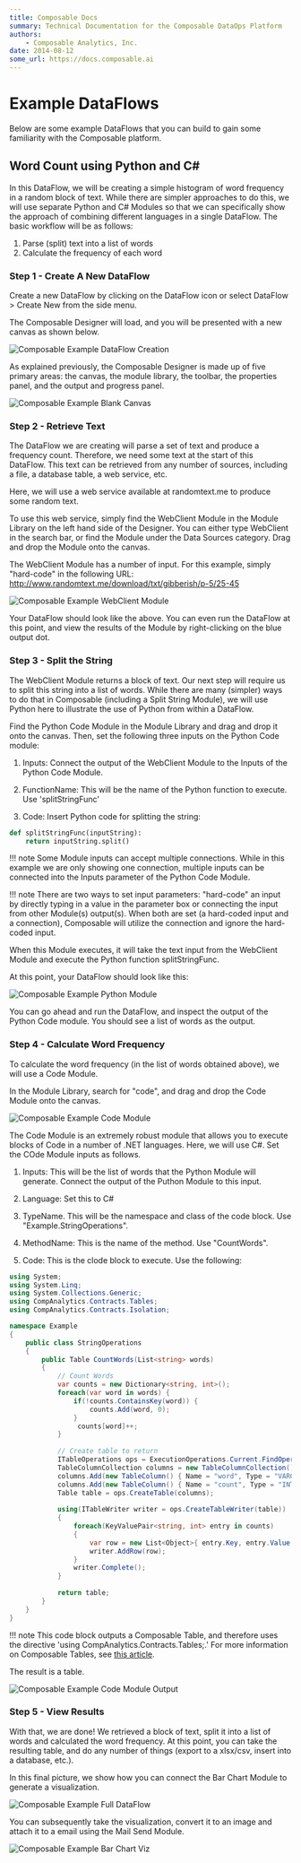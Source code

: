 ```yaml
---
title: Composable Docs
summary: Technical Documentation for the Composable DataOps Platform
authors:
    - Composable Analytics, Inc.
date: 2014-08-12
some_url: https://docs.composable.ai
---
```


# Example DataFlows

Below are some example DataFlows that you can build to gain some familiarity with the Composable platform.

## Word Count using Python and C#

In this DataFlow, we will be creating a simple histogram of word frequency in a random block of text.
While there are simpler approaches to do this, we will use separate Python and C# Modules so that we can specifically show the approach of combining different languages in a single DataFlow. The basic workflow will be as follows:

1. Parse (split) text into a list of words
2. Calculate the frequency of each word

### Step 1 - Create A New DataFlow

Create a new DataFlow by clicking on the DataFlow icon or select DataFlow > Create New from the side menu.

The Composable Designer will load, and you will be presented with a new canvas as shown below.

![Composable Example DataFlow Creation](img/03.08.Img_1.png)

As explained previously, the Composable Designer is made up of five primary areas: the canvas, the module library, the toolbar, the properties panel, and the output and progress panel.

![Composable Example Blank Canvas](img/03.08.Img_2.png)

### Step 2 - Retrieve Text

The DataFlow we are creating will parse a set of text and produce a frequency count. Therefore, we need some text at the start of this DataFlow. This text can be retrieved from any number of sources, including a file, a database table, a web service, etc.

Here, we will use a web service available at randomtext.me to produce some random text.

To use this web service, simply find the WebClient Module in the Module Library on the left hand side of the Designer. You can either type WebClient in the search bar, or find the Module under the Data Sources category. Drag and drop the Module onto the canvas.

The WebClient Module has a number of input. For this example, simply "hard-code" in the following URL:
http://www.randomtext.me/download/txt/gibberish/p-5/25-45

![Composable Example WebClient Module](img/03.08.Img_3.png)

Your DataFlow should look like the above. You can even run the DataFlow at this point, and view the results of the Module by right-clicking on the blue output dot.

### Step 3 - Split the String

The WebClient Module returns a block of text. Our next step will require us to split this string into a list of words. While there are many (simpler) ways to do that in Composable (including a Split String Module), we will use Python here to illustrate the use of Python from within a DataFlow.

Find the Python Code Module in the Module Library and drag and drop it onto the canvas. Then, set the following three inputs on the Python Code module:

1. Inputs: Connect the output of the WebClient Module to the Inputs of the Python Code Module.

2. FunctionName: This will be the name of the Python function to execute. Use 'splitStringFunc'

3. Code: Insert Python code for splitting the string:

``` python
def splitStringFunc(inputString):
    return inputString.split()
```

!!! note
    Some Module inputs can accept multiple connections. While in this example we are only showing one connection, multiple inputs can be connected into the Inputs parameter of the Python Code Module.

!!! note
    There are two ways to set input parameters: "hard-code" an input by directly typing in a value in the parameter box or connecting the input from other Module(s) output(s). When both are set (a hard-coded input and a connection), Composable will utilize the connection and ignore the hard-coded input.

When this Module executes, it will take the text input from the WebClient Module and execute the Python function splitStringFunc.

At this point, your DataFlow should look like this:

![Composable Example Python Module](img/03.08.Img_4.png)

You can go ahead and run the DataFlow, and inspect the output of the Python Code module. You should see a list of words as the output.

### Step 4 - Calculate Word Frequency

To calculate the word frequency (in the list of words obtained above), we will use a Code Module.

In the Module Library, search for "code", and drag and drop the Code Module onto the canvas.

![Composable Example Code Module](img/03.08.Img_5.png)

The Code Module is an extremely robust module that allows you to execute blocks of Code in a number of .NET languages. Here, we will use C#. Set the COde Module inputs as follows.

1. Inputs: This will be the list of words that the Python Module will generate. Connect the output of the Puthon Module to this input.

2. Language: Set this to C#

3. TypeName. This will be the namespace and class of the code block. Use "Example.StringOperations".

4. MethodName: This is the name of the method. Use "CountWords".

5. Code: This is the clode block to execute. Use the following:

``` csharp
using System;
using System.Linq;
using System.Collections.Generic;
using CompAnalytics.Contracts.Tables;
using CompAnalytics.Contracts.Isolation;

namespace Example
{
    public class StringOperations
    {
        public Table CountWords(List<string> words)
        {
            // Count Words
            var counts = new Dictionary<string, int>();
            foreach(var word in words) {
                if(!counts.ContainsKey(word)) {
                    counts.Add(word, 0);
                }
                 counts[word]++;
            }
            
            // Create table to return
            ITableOperations ops = ExecutionOperations.Current.FindOperations<ITableOperations>();
            TableColumnCollection columns = new TableColumnCollection();
            columns.Add(new TableColumn() { Name = "word", Type = "VARCHAR" });
            columns.Add(new TableColumn() { Name = "count", Type = "INT" });
            Table table = ops.CreateTable(columns);
            
            using(ITableWriter writer = ops.CreateTableWriter(table))
            {
                foreach(KeyValuePair<string, int> entry in counts)
                {
                    var row = new List<Object>{ entry.Key, entry.Value };
                    writer.AddRow(row);
                }
                writer.Complete();
            }
            
            return table;
        }
    }
}
```

!!! note
    This code block outputs a Composable Table, and therefore uses the directive 'using CompAnalytics.Contracts.Tables;.' For more information on Composable Tables, see [this article](https://blog.composable.ai/2016/10/31/advanced-table-manipulation-with-the-code-module/).

The result is a table.

![Composable Example Code Module Output](img/03.08.Img_5b.png)

### Step 5 - View Results

With that, we are done! We retrieved a block of text, split it into a list of words and calculated the word frequency. At this point, you can take the resulting table, and do any number of things (export to a xlsx/csv, insert into a database, etc.).

In this final picture, we show how you can connect the Bar Chart Module to generate a visualization.

![Composable Example Full DataFlow](img/03.08.Img_6.png)

You can subsequently take the visualization, convert it to an image and attach it to a email using the Mail Send Module.

![Composable Example Bar Chart Viz](img/03.08.Img_7.png)
